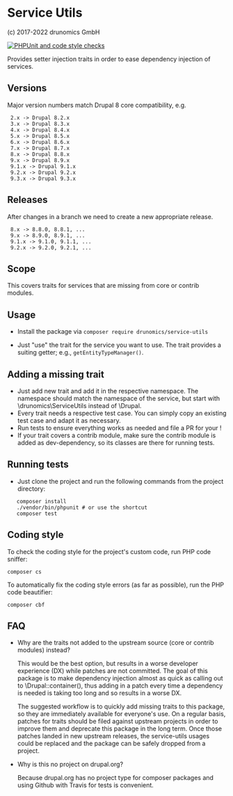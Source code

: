# Service Utils
(c) 2017-2022 drunomics GmbH

[![PHPUnit and code style checks](https://github.com/drunomics/service-utils/actions/workflows/PHPUnit-CodeStyle.yml/badge.svg?branch=9.3.x)](https://github.com/drunomics/service-utils/actions/workflows/PHPUnit-CodeStyle.yml)


Provides setter injection traits in order to ease dependency injection of
services.

## Versions

Major version numbers match Drupal 8 core compatibility, e.g.

     2.x -> Drupal 8.2.x
     3.x -> Drupal 8.3.x
     4.x -> Drupal 8.4.x
     5.x -> Drupal 8.5.x
     6.x -> Drupal 8.6.x
     7.x -> Drupal 8.7.x
     8.x -> Drupal 8.8.x
     9.x -> Drupal 8.9.x
     9.1.x -> Drupal 9.1.x
     9.2.x -> Drupal 9.2.x
     9.3.x -> Drupal 9.3.x

## Releases

After changes in a branch we need to create a new appropriate release.

     8.x -> 8.8.0, 8.8.1, ...
     9.x -> 8.9.0, 8.9.1, ...
     9.1.x -> 9.1.0, 9.1.1, ...
     9.2.x -> 9.2.0, 9.2.1, ...

## Scope

This covers traits for services that are missing from core or contrib modules.

## Usage

 - Install the package via `composer require drunomics/service-utils`

 - Just "use" the trait for the service you want to use. The trait provides a
   suiting getter; e.g., `getEntityTypeManager()`.

## Adding a missing trait

 - Just add new trait and add it in the respective namespace. The namespace
   should match the namespace of the service, but start with
   \drunomics\ServiceUtils instead of \Drupal.
 - Every trait needs a respective test case. You can simply copy an existing
   test case and adapt it as necessary.
 - Run tests to ensure everything works as needed and file a PR for your !
 - If your trait covers a contrib module, make sure the contrib module is added
   as dev-dependency, so its classes are there for running tests.

## Running tests
 - Just clone the project and run the following commands from the project
   directory:
```
   composer install
   ./vendor/bin/phpunit # or use the shortcut
   composer test
```

## Coding style

To check the coding style for the project's custom code, run PHP code sniffer:

    composer cs

To automatically fix the coding style errors (as far as possible), run the PHP
code beautifier:

    composer cbf

## FAQ

 - Why are the traits not added to the upstream source (core or contrib modules)
   instead?

   This would be the best option, but results in a worse developer experience
   (DX) while patches are not committed. The goal of this package is to make
   dependency injection almost as quick as calling out to \Drupal::container(),
   thus adding in a patch every time a dependency is needed is taking too long
   and so results in a worse DX.

   The suggested workflow is to quickly add missing traits to this package, so
   they are immediately available for everyone's use. On a regular basis,
   patches for traits should be filed against upstream projects in order to
   improve them and deprecate this package in the long term. Once those patches
   landed in new upstream releases, the service-utils usages could be replaced
   and the package can be safely dropped from a project.

 - Why is this no project on drupal.org?

   Because drupal.org has no project type for composer packages and using Github
   with Travis for tests is convenient.
